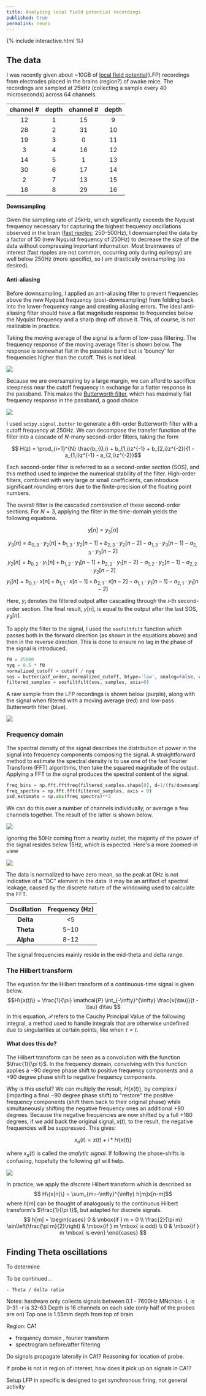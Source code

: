 ```yaml
---
title: Analyzing local field potential recordings
published: true
permalink: neuro
---
```

{% include interactive.html %}

## The data 

I was recently given about ~10GB of [local field potential](https://en.wikipedia.org/wiki/Local_field_potential)(LFP) recordings from electrodes placed in the brains (region?) of awake mice. The recordings are sampled at 25kHz (collecting a sample every 40 microseconds) across 64 channels. 

| channel # | depth | channel # | depth |
| :--: | :--: | :--: | :--: |
| 12 | 1 | 15 | 9 |
| 28 | 2 | 31 | 10 |
| 19 | 3 | 0 | 11 |
| 3 | 4 | 16 | 12 |
| 14 | 5 | 1 | 13 |
| 30 | 6 | 17 | 14 |
| 2 | 7 | 13 | 15 |
| 18 | 8 | 29 | 16 |

#### Downsampling 

Given the sampling rate of 25kHz, which significantly exceeds the Nyquist frequency necessary for capturing the highest frequency oscillations observed in the brain ([fast ripples](https://onlinelibrary.wiley.com/doi/10.1111/j.1528-1157.1999.tb02065.x); 250-500Hz), I downsampled the data by a factor of 50 (new Nyquist frequency of 250Hz) to decrease the size of the data without compressing important information. Most brainwaves of interest (fast ripples are not common, occurring only during epilepsy) are well below 250Hz (more specific), so I am drastically oversampling (as desired). 

#### Anti-aliasing 

Before downsampling, I applied an anti-aliasing filter to prevent frequencies above the new Nyquist frequency (post-downsampling) from folding back into the lower-frequency range and creating aliasing errors. The ideal anti-aliasing filter should have a flat magnitude response to frequencies below the Nyquist frequency and a sharp drop off above it. This, of course, is not realizable in practice. 

Taking the moving average of the signal is a form of low-pass filtering. The frequency response of the moving average filter is shown below. The response is somewhat flat in the passable band but is 'bouncy' for frequencies higher than the cutoff. This is not ideal.  

![](assets/images/ma_freqz.png)

Because we are oversampling by a large margin, we can afford to sacrifice steepness near the cutoff frequency in exchange for a flatter response in the passband. This makes the [Butterworth filter](https://en.wikipedia.org/wiki/Butterworth_filter), which has maximally flat frequency response in the passband,  a good choice. 

![](assets/images/Butterworth.png)

I used ```scipy.signal.butter``` to generate a 6th-order Butterworth filter with a cutoff frequency at 250Hz. We can decompose the transfer function of the filter into a cascade of $N$-many second-order filters, taking the form 

$$ H(z) = \prod_{i=1}^{N} \frac{b_{0,i} + b_{1,i}z^{-1} + b_{2,i}z^{-2}}{1 - a_{1,i}z^{-1} - a_{2,i}z^{-2}}$$

Each second-order filter is referred to as a second-order section (SOS), and this method used to improve the numerical stability of the filter. High-order filters, combined with very large or small coefficients, can introduce significant rounding errors due to the finite-precision of the floating point numbers. 

The overall filter is the cascaded combination of these second-order sections. For $N=3$, applying the filter in the time-domain yields the following equations. 

$$y[n] = y_3[n]$$

$$y_3[n] = b_{0,3} \cdot y_2[n] + b_{1,3} \cdot y_2[n-1] + b_{2,3} \cdot y_2[n-2] - a_{1,3} \cdot y_3[n-1] - a_{2,3} \cdot y_3[n-2]$$
$$y_2[n] = b_{0,2} \cdot y_1[n] + b_{1,2} \cdot y_1[n-1] + b_{2,2} \cdot y_1[n-2] - a_{1,2} \cdot y_2[n-1] - a_{2,2} \cdot y_2[n-2]$$
$$y_1[n] = b_{0,1} \cdot x[n] + b_{1,1} \cdot x[n-1] + b_{2,1} \cdot x[n-2] - a_{1,1} \cdot y_1[n-1] - a_{2,1} \cdot y_1[n-2]$$


Here, $y_i$ denotes the filtered output after cascading through the $i$-th second-order section. The final result, $y[n]$, is equal to the output after the last SOS, $y_3[n]$.

 To apply the filter to the signal, I used the ```sosfiltfilt``` function which passes both in the forward direction (as shown in the equations above) and then in the reverse direction. This is done to ensure no lag in the phase of the signal is introduced. 

```python
f0 = 25000
nyq = 0.5 * f0
normalized_cutoff = cutoff / nyq
sos = butter(aif_order, normalized_cutoff, btype='low', analog=False, output='sos')
filtered_samples = sosfiltfilt(sos, samples, axis=0)
```

A raw sample from the LFP recordings is shown below (purple), along with the signal when filtered with a moving average (red) and low-pass Butterworth filter (blue). 

![](assets/images/butter_ma_og.png)


### Frequency domain

The spectral density of the signal describes the distribution of power in the signal into frequency components composing the signal. A straightforward method to estimate the spectral density is to use one of the fast Fourier Transform (FFT) algorithms, then take the squared magnitude of the output. Applying a FFT to the signal produces the spectral content of the signal. 

```python
freq_bins = np.fft.fftfreq(filtered_samples.shape[0], d=1/(fs/downsampling_factor))
freq_spectra = np.fft.fft(filtered_samples, axis = 0) 
psd_estimate = np.abs(freq_spectra)**2
```

We can do this over a number of channels individually, or average a few channels together. The result of the latter is shown below.  

![](assets/images/fft_psd.png)

Ignoring the 50Hz coming from a nearby outlet, the majority of the power of the signal resides below 15Hz, which is expected. Here's a more zoomed-in view

![](assets/images/fft_psd_zoomed.png)

The data is normalized to have zero mean, so the peak at 0Hz is not indicative of a "DC" element in the data. It may be an artifact of spectral leakage, caused by the discrete nature of the windowing used to calculate the FFT. 

| Oscillation | Frequency (Hz) |
| :--: | :--: |
| **Delta** | <5 |
| **Theta** | 5-10 |
| **Alpha** | 8-12 |

The signal frequencies mainly reside in the mid-theta and delta range. 


### The Hilbert transform

The equation for the Hilbert transform of a continuous-time signal is given below.
$$H\{x(t)\} = \frac{1}{\pi} \mathcal{P} \int_{-\infty}^{\infty} \frac{x(\tau)}{t - \tau} d\tau $$
In this equation, $\mathcal{P}$ refers to the Cauchy Principal Value of the following integral, a method used to handle integrals that are otherwise undefined due to singularities at certain points, like when $\tau = t$. 

#### What does this do? 

The Hilbert transform can be seen as a convolution with the function $\frac{1}{\pi t}$. In the frequency domain, convolving with this function applies a $-90$ degree phase shift to positive frequency components and a $+90$ degree phase shift to negative frequency components. 

Why is this useful? We can multiply the result, $H\{x(t)\}$, by complex $i$ (imparting a final $-90$ degree phase shift) to "restore" the positive frequency components (shift them back to their original phase) while simultaneously shifting the negative frequency ones an additional $+90$ degrees. Because the negative frequencies are now shifted by a full $+180$ degrees, if we add back the original signal, $x(t)$, to the result, the negative frequencies will be suppressed. This gives:

$$x_a(t) = x(t) + i * H\{x(t)\}$$

where $x_a(t)$ is called the *analytic signal*. If following the phase-shifts is confusing, hopefully the following gif will help. 

![](assets/images/analytic_signal.gif)

In practice, we apply the *discrete* Hilbert transform which is described as
$$ H\{x[n]\} = \sum_{m=-\infty}^{\infty} h[m]x[n-m]$$
where $h[m]$ can be thought of analogously to the continuous Hilbert transform's $\frac{1}{\pi t}$, but adapted for discrete signals.
$$
h[m] = \begin{cases} 
  0 & \mbox{if } m = 0 \\
  \frac{2}{\pi m} \sin\left(\frac{\pi m}{2}\right) & \mbox{if } m \mbox{ is odd} \\
  0 & \mbox{if } m \mbox{ is even}
\end{cases}
$$


## Finding Theta oscillations

To determine 

To be continued...

	- Theta / delta ratio


Notes: 
hardware only collects signals between 0.1 - 7600Hz
MNchbis 
	-L is 0-31
	-r is 32-63
Depth is 
16 channels on each side (only half of the probes are on)
Top one is 1.55mm depth from top of brain

Region: CA1 
- frequency domain , fourier transform 
- spectrogram before/after filtering 

Do signals propagate laterally in CA1? Reasoning for location of probe.

If probe is not in region of interest, how does it pick up on signals in CA1? 

Setup LFP in specific is designed to get synchronous firing, not general activity
